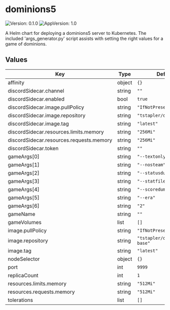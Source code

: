 # dominions5

![Version: 0.1.0](https://img.shields.io/badge/Version-0.1.0-informational?style=flat-square) ![AppVersion: 1.0](https://img.shields.io/badge/AppVersion-1.0-informational?style=flat-square)

A Helm chart for deploying a dominions5 server to Kubernetes. The included 'args_generator.py' script assists with setting the right values for a game of dominions.

## Values

| Key | Type | Default | Description |
|-----|------|---------|-------------|
| affinity | object | `{}` |  |
| discordSidecar.channel | string | `""` |  |
| discordSidecar.enabled | bool | `true` |  |
| discordSidecar.image.pullPolicy | string | `"IfNotPresent"` |  |
| discordSidecar.image.repository | string | `"tstapler/dom5_helper"` |  |
| discordSidecar.image.tag | string | `"latest"` |  |
| discordSidecar.resources.limits.memory | string | `"256Mi"` |  |
| discordSidecar.resources.requests.memory | string | `"256Mi"` |  |
| discordSidecar.token | string | `""` |  |
| gameArgs[0] | string | `"--textonly"` |  |
| gameArgs[1] | string | `"--nosteam"` |  |
| gameArgs[2] | string | `"--statusdump"` |  |
| gameArgs[3] | string | `"--statfile"` |  |
| gameArgs[4] | string | `"--scoredump"` |  |
| gameArgs[5] | string | `"--era"` |  |
| gameArgs[6] | string | `"2"` |  |
| gameName | string | `""` |  |
| gameVolumes | list | `[]` |  |
| image.pullPolicy | string | `"IfNotPresent"` |  |
| image.repository | string | `"tstapler/dominions5-base"` |  |
| image.tag | string | `"latest"` |  |
| nodeSelector | object | `{}` |  |
| port | int | `9999` |  |
| replicaCount | int | `1` |  |
| resources.limits.memory | string | `"512Mi"` |  |
| resources.requests.memory | string | `"512Mi"` |  |
| tolerations | list | `[]` |  |

